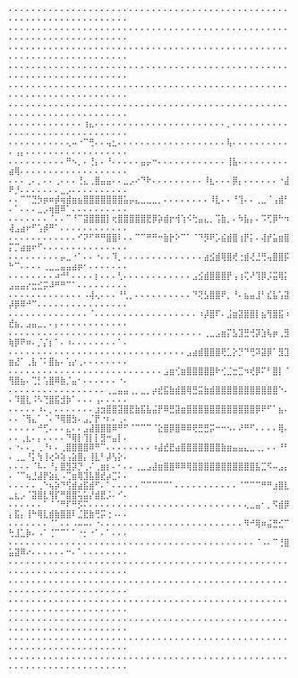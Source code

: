 ⠄⠄⠄⠄⠄⠄⠄⠄⠄⠄⠄⠄⠄⠄⠄⠄⠄⠄⠄⠄⠄⠄⠄⠄⠄⠄⠄⠄⠄⠄⠄⠄⠄⠄⠄⠄⠄⠄⠄⠄⠄⠄⠄⠄⠄⠄⠄⠄⠄⠄⠄⠄⠄⠄⠄⠄⠄⠄⠄⠄⠄⠄⠄⠄⠄⠄⠄⠄⠄⠄
⠄⠄⠄⠄⠄⠄⠄⠄⠄⠄⠄⠄⠄⠄⠄⠄⠄⠄⠄⠄⠄⠄⠄⠄⠄⠄⠄⠄⠄⠄⠄⠄⠄⠄⠄⠄⠄⠄⠄⠄⠄⠄⠄⠄⠄⠄⠄⠄⠄⠄⠄⠄⠄⠄⠄⠄⠄⠄⠄⠄⠄⠄⠄⠄⠄⠄⠄⠄⠄⠄
⠄⠄⠄⠄⠄⠄⠄⠄⠄⠄⠄⠄⠄⠄⠄⠄⠄⠄⠄⠄⠄⠄⠄⠄⠄⠄⠄⠄⠄⠄⠄⠄⠄⠄⠄⠄⠄⠄⠄⠄⠄⠄⠄⠄⠄⠄⠄⠄⠄⠄⠄⠄⠄⠄⠄⠄⠄⠄⠄⠄⠄⠄⠄⠄⠄⠄⠄⠄⠄⠄
⠄⠄⠄⠄⠄⠄⠄⠄⠄⠄⠄⠄⠄⠄⠄⠄⠄⠄⠄⠄⠄⠄⠄⠄⠄⠄⠄⠄⠄⠄⠄⠄⠄⠄⠄⠄⠄⠄⠄⠄⠄⠄⠄⠄⠄⠄⠄⠄⠄⠄⠄⠄⠄⠄⠄⠄⠄⠄⠄⠄⠄⠄⠄⠄⠄⠄⠄⠄⠄⠄
⠄⠄⠄⠄⠄⠄⠄⠄⠄⠄⠄⠄⠄⠄⠄⠄⠄⠄⠄⠄⠄⠄⠄⠄⠄⠄⠄⠄⠄⠄⠄⠄⠄⠄⠄⠄⠄⠄⠄⠄⠄⠄⠄⠄⠄⠄⠄⠄⠄⠄⠄⠄⠄⠄⠄⠄⠄⠄⠄⠄⠄⠄⠄⠄⠄⠄⠄⠄⠄⠄
⠄⠄⠄⠄⠄⠄⠄⠄⠄⠄⠄⠄⠄⠄⠄⠄⠄⠄⠄⠄⠄⠄⠄⠄⠄⠄⠄⠄⠄⠄⠄⠄⠄⠄⠄⠄⠄⠄⠄⠄⠄⠄⠄⠄⠄⠄⠄⠄⠄⠄⠄⠄⠄⠄⠄⠄⠄⠄⠄⠄⠄⠄⠄⠄⠄⠄⠄⠄⠄⠄
⠄⠄⠄⠄⠄⠄⠄⠄⠄⠄⠄⠄⠄⢰⣄⠄⠄⠄⠄⠄⠄⠄⠄⠄⠄⠄⠄⠄⠄⠄⠄⠄⠄⠄⠄⠄⠄⠄⡀⠄⠄⠄⠄⠄⠄⠄⠄⠄⠄⠄⠄⠄⠄⠄⠄⠄⠄⠄⠄⠄⠄⠄⠄⠄⠄⠄⠄⠄⠄⠄
⠄⠄⠄⠄⠄⠄⠄⠄⠄⠄⢄⠤⠐⠉⢛⠄⠄⢤⣂⠄⠄⠄⠄⠄⠄⠄⠄⠄⠄⠄⠄⠄⠄⠄⠄⠄⠄⠄⢧⠄⠄⠄⠄⠄⠄⠄⠄⠄⠄⠄⢠⡄⠄⠄⠄⠄⠄⠄⠄⠄⠄⠄⠄⠄⠄⠄⠄⠄⠄⠄
⠄⠄⠄⠄⠄⠄⠄⠄⠄⠄⠛⠢⡀⠄⢘⡄⠄⠘⠄⠄⠄⠄⠄⣤⡤⠒⠄⠄⠄⠄⠄⠄⠄⠄⠄⠄⠄⠄⢸⣧⠄⠄⠄⠄⠄⠄⠄⠄⠄⣴⢿⠄⠄⠄⠄⠄⠄⠄⠄⠄⠄⠄⠄⠄⠄⠄⠄⠄⠄⠄
⠄⠄⠄⢀⠄⡀⠄⠄⢀⠄⠄⠄⢘⣄⢀⣿⣤⣤⠄⠄⣀⡠⠔⠙⠗⠄⠄⠄⠄⠄⠄⠄⠄⠄⠸⣆⠄⠄⠄⡿⡄⠄⠄⠄⠄⠄⠄⠐⣼⠟⡘⠄⠄⠄⠄⠄⠄⠄⣀⡠⠄⠄⠄⠄⠄⠄⠄⠄⠄⠄
⠄⠄⠉⠉⣙⡳⡶⠶⡾⢶⣾⣶⣦⣿⣿⣿⣿⣿⣿⣿⣥⡤⣄⣀⣀⣀⡀⠄⠄⠄⠄⠄⠄⠄⠄⠸⣇⠄⠄⠘⢹⠄⠄⢀⣀⠈⢠⣾⠃⠄⠁⠄⠄⠄⣀⡠⢶⣿⠿⠁⠄⠄⠄⠄⠄⠄⠄⠄⠄⠄
⠄⠄⠄⠄⠄⠄⠄⠈⠄⠄⠉⠘⠉⣽⣿⣿⣿⡇⢖⣿⣿⣿⣿⣿⣟⡿⡵⣾⡖⢺⢱⠪⢓⣤⣄⡀⢩⣷⡀⠄⠳⣧⡄⠄⠩⢋⡿⠓⠲⢼⣠⣴⠖⠋⢡⡾⠛⠁⠄⠄⠄⠄⠄⠄⠄⠄⠄⠄⠄⠄
⠄⠄⠄⠄⠄⠄⠄⠄⠄⠄⠄⠄⠊⠝⠋⠛⠛⣿⣿⠇⠄⠄⠉⠉⠛⠛⠒⣷⡗⠕⠉⠁⠈⠙⡻⠟⡡⣮⣾⣿⢰⡟⡅⠄⢼⡞⣥⣶⣿⡍⡉⣴⣶⠖⠋⠄⠄⠄⠄⠄⠄⠄⠄⠄⠄⠄⠄⠄⠄⠄
⠄⠄⠄⠄⠄⠄⠄⠄⠄⡤⣀⠐⠁⠄⠄⠐⠄⠄⠹⡀⠄⠄⠄⠄⠄⠄⠄⠄⠄⠄⠄⠄⠄⠄⣴⣪⣾⢿⣿⢞⢐⣾⢜⣘⢛⢤⣿⣿⡯⠓⠉⠄⠄⠄⠄⢀⣀⣀⣤⣤⣴⡶⠂⠄⠄⠄⠄⠄⠄⠄
⠄⠄⠄⠄⠄⠄⠄⠄⠴⠚⠃⠄⠄⠄⠄⡆⠄⠄⠄⢃⠄⠄⠄⠄⠄⠄⠄⠄⠄⠄⠄⠄⣠⣪⣾⣿⣿⣿⡟⢠⢰⢍⠜⢹⡿⡨⣭⢿⡅⣠⣤⣤⡔⣒⣊⡭⠼⠛⠛⠉⠁⠄⠄⠄⠄⠄⠄⠄⠄⠄
⠄⠄⠄⠄⠄⠄⠄⠄⠄⠄⠄⠄⠄⠠⢼⢄⠄⠄⠄⠘⢃⡀⠄⠄⠄⠄⠄⠄⠄⠄⠄⠄⠙⢝⣣⣿⣿⠟⡀⠘⠄⣦⣤⣸⠃⣎⣧⢡⣽⡼⡿⠿⠚⠉⠄⠄⠄⠄⠄⠄⠄⠄⠄⠄⠄⠄⠄⠄⠄⠄
⠄⠄⠄⠄⠄⠄⠄⠄⠄⠄⠄⠄⠄⠄⠈⠄⠄⠄⠄⠄⠄⠄⠄⠄⠄⠄⠄⠄⠄⠄⠄⠄⠄⠰⡼⣿⠏⠄⣨⣶⣽⣿⣿⡇⣦⢻⣿⣯⠰⣞⣦⡀⣠⣤⣀⡀⠄⡄⠄⠄⠄⠄⠄⠄⠄⠄⠄⠄⠄⠄
⠄⠄⠄⠄⠄⠄⠄⠄⠄⠄⠄⠄⠄⠄⠄⠄⠄⠄⠄⠄⠄⠄⠄⠄⠄⠄⠄⠄⠄⠄⠄⠄⠄⠄⢀⣀⣠⣶⡍⣣⣹⣛⢚⡽⣱⢧⡶⢀⣻⢷⡿⠟⠶⠄⡈⡌⡆⠁⠄⠰⠄⠄⠄⠄⠄⠄⠄⠄⠁⠄
⠄⠄⠄⠄⠄⠄⠄⠄⠄⠄⠄⠄⠄⠄⠄⠄⠄⠄⠄⠄⠄⠄⠄⠄⠄⠄⠄⠄⠄⠄⠄⣠⣴⣾⣿⣿⣿⢟⣁⡕⡙⠙⢛⠽⣽⡿⠁⣻⣹⣶⣜⠁⢀⣧⠈⠅⣿⣦⠄⢡⡔⢀⠄⠄⠄⠄⠄⠄⠄⠄
⠄⠄⠄⠄⠄⠄⠄⠄⠄⠄⠄⠄⠄⠄⠄⠄⠄⠄⠄⠄⠄⠄⠄⠄⠄⠄⠄⣠⣶⢊⣶⣿⣿⣿⣿⣿⠗⢊⣈⣒⣉⠲⢞⡿⠍⠃⣿⡇⠈⢻⣿⣦⠄⢉⡃⢡⣿⠿⣷⡈⣤⠂⠄⠄⠄⠄⠄⠄⠐⠄
⠄⠄⠄⠄⠄⠄⠄⠄⠄⠄⠄⠄⠄⠄⠄⠄⠄⢀⣀⣤⣤⢀⡀⣀⡀⡴⣞⣯⣷⣾⣿⢿⣛⣭⣷⣾⣿⣿⣿⣿⣿⣿⣿⣿⣿⣿⣿⠑⠄⠄⠹⣿⣇⠨⠣⢙⣿⣯⣺⡷⠁⠄⠄⠄⢠⠄⠄⠄⠄⠄
⠄⠄⠄⠄⠄⠰⠄⡀⠄⠄⠄⠄⠄⠄⠄⣰⣲⣿⣿⣽⣿⣟⣷⣯⣧⣬⡟⠿⣛⣽⣶⣿⣿⣿⣿⣿⣿⣿⣿⣿⣿⣿⣿⡿⠟⠋⠁⣦⠄⠄⠄⠈⢻⣄⠁⠈⠄⠙⢿⣿⣳⠄⣠⡈⡟⠐⠆⠄⢀⠄
⠄⠄⠄⠄⠄⠚⢋⠄⠄⠄⣄⠄⠄⣠⣼⣿⣿⣿⠿⠛⠋⠈⠉⠉⠉⠈⣕⣿⡿⣿⠿⠿⢟⣛⣛⡭⠒⠒⠢⠄⠜⠛⠋⠄⠄⠄⠄⢿⠄⠄⠄⢀⣆⠄⡄⠄⠄⠄⠄⠙⢿⡇⢹⡇⡇⣻⠒⣤⡇⠄
⠄⠐⠄⠄⡀⢀⠘⠆⠄⢀⣿⣿⣿⣿⠿⠛⠉⠄⠄⠄⠄⠄⠄⠄⠄⠰⣼⣞⣟⣴⣿⣿⣿⣿⣿⣿⣿⣷⣶⣤⣤⣄⣀⢀⡀⠄⠄⠘⠃⠄⢀⣀⠘⡅⢳⢸⢔⠵⢵⢠⣵⣿⡄⢸⣇⠃⡼⢣⡕⠄
⠄⠄⠄⠄⠈⠧⠄⠘⡄⣿⣻⡽⡙⢀⠌⢀⣶⡆⠄⠂⠄⠄⢀⣀⣠⣼⣶⣿⣿⠿⠿⢿⣿⣿⣿⣿⣿⣿⣿⣿⣿⣿⣿⣧⣉⠫⠤⣠⡄⠄⠈⠉⢦⣘⣼⡟⣵⣆⠠⢉⣶⢿⣹⣧⣿⣞⡴⣉⠅⠄
⠄⠄⠄⠄⠄⢀⠑⢦⡵⠙⢫⣾⣴⣯⣾⠋⠄⠁⠄⠄⠄⠄⠄⠉⠉⠉⠉⠉⠁⠄⠄⠄⠄⠄⠄⠄⠄⠄⠄⠄⠈⠉⠉⠉⠛⠛⣰⣿⣇⣀⣆⡠⠈⣽⣿⣇⢻⡏⠛⣿⣿⢥⣥⡜⣾⣟⡨⠄⠊⠄
⠄⠄⠄⠄⠄⠄⠁⠈⠈⠛⠏⠛⡫⠍⠄⠄⠄⠄⠄⠄⠄⠄⠄⠄⠄⠄⠄⠄⠄⠄⠄⠄⠄⠄⠄⠄⠄⠄⠄⠄⠄⢄⣀⣤⠂⡀⠫⣾⡿⡄⣯⡄⢸⠓⢿⣇⣾⣷⣿⣿⠇⣈⣟⣷⢛⡭⢐⠠⠄⠄
⠄⠄⠄⠄⠄⠄⠄⠈⠁⠄⠄⠠⠤⠤⠄⠐⠄⠄⠄⠄⠄⠄⠄⠄⠄⠄⠄⠄⠄⠄⠄⠄⠄⠄⠄⠄⠄⠄⠄⠄⠄⠻⠚⢿⠶⣬⣛⣊⠉⢓⣸⣁⡷⠄⠠⠁⢈⠉⠉⠁⠁⠐⡂⠐⠁⠄⠁⠄⠄⠄
⠄⠄⠄⠄⠄⠄⠄⠄⠄⠄⠄⠄⠄⠄⠄⠄⠄⠄⠄⠄⠄⠄⠄⠄⠄⠄⠄⠄⠄⠄⠄⠄⠄⠄⠄⠄⠄⠄⠄⠄⠄⠄⠄⠈⠠⠄⠉⢘⣿⣥⣽⠿⠔⠄⠄⠄⠄⠄⠄⠒⠄⠁⠄⠄⠄⠄⠄⠄⠄⠄
⠄⠄⠄⠄⠄⠄⠄⠄⠄⠄⠄⠄⠄⠄⠄⠄⠄⠄⠄⠄⠄⠄⠄⠄⠄⠄⠄⠄⠄⠄⠄⠄⠄⠄⠄⠄⠄⠄⠄⠄⠄⠄⠄⠄⠄⠄⠄⠄⠄⠄⠄⠄⠄⠄⠄⠄⠄⠄⠄⠄⠄⠄⠄⠄⠄⠄⠄⠄⠄⠄
⠄⠄⠄⠄⠄⠄⠄⠄⠄⠄⠄⠄⠄⠄⠄⠄⠄⠄⠄⠄⠄⠄⠄⠄⠄⠄⠄⠄⠄⠄⠄⠄⠄⠄⠄⠄⠄⠄⠄⠄⠄⠄⠄⠄⠄⠄⠄⠄⠄⠄⠄⠄⠄⠄⠄⠄⠄⠄⠄⠄⠄⠄⠄⠄⠄⠄⠄⠄⠄⠄
⠄⠄⠄⠄⠄⠄⠄⠄⠄⠄⠄⠄⠄⠄⠄⠄⠄⠄⠄⠄⠄⠄⠄⠄⠄⠄⠄⠄⠄⠄⠄⠄⠄⠄⠄⠄⠄⠄⠄⠄⠄⠄⠄⠄⠄⠄⠄⠄⠄⠄⠄⠄⠄⠄⠄⠄⠄⠄⠄⠄⠄⠄⠄⠄⠄⠄⠄⠄⠄⠄
⠄⠄⠄⠄⠄⠄⠄⠄⠄⠄⠄⠄⠄⠄⠄⠄⠄⠄⠄⠄⠄⠄⠄⠄⠄⠄⠄⠄⠄⠄⠄⠄⠄⠄⠄⠄⠄⠄⠄⠄⠄⠄⠄⠄⠄⠄⠄⠄⠄⠄⠄⠄⠄⠄⠄⠄⠄⠄⠄⠄⠄⠄⠄⠄⠄⠄⠄⠄⠄⠄
⠄⠄⠄⠄⠄⠄⠄⠄⠄⠄⠄⠄⠄⠄⠄⠄⠄⠄⠄⠄⠄⠄⠄⠄⠄⠄⠄⠄⠄⠄⠄⠄⠄⠄⠄⠄⠄⠄⠄⠄⠄⠄⠄⠄⠄⠄⠄⠄⠄⠄⠄⠄⠄⠄⠄⠄⠄⠄⠄⠄⠄⠄⠄⠄⠄⠄⠄⠄⠄⠄
⠄⠄⠄⠄⠄⠄⠄⠄⠄⠄⠄⠄⠄⠄⠄⠄⠄⠄⠄⠄⠄⠄⠄⠄⠄⠄⠄⠄⠄⠄⠄⠄⠄⠄⠄⠄⠄⠄⠄⠄⠄⠄⠄⠄⠄⠄⠄⠄⠄⠄⠄⠄⠄⠄⠄⠄⠄⠄⠄⠄⠄⠄⠄⠄⠄⠄⠄⠄⠄⠄
